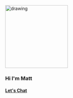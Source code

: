 <img src="https://cdn.trtmn.com/wp-content/uploads/2021/06/6cf0969498d9cba2cc667952d0685a9e-sticker.png" alt="drawing" width="200"/>

### Hi I'm Matt
#### [Let's Chat](https://trtmn.com/chat)

<!---
trtmn/trtmn is a ✨ special ✨ repository because its `README.md` (this file) appears on your GitHub profile.
You can click the Preview link to take a look at your changes.
--->
